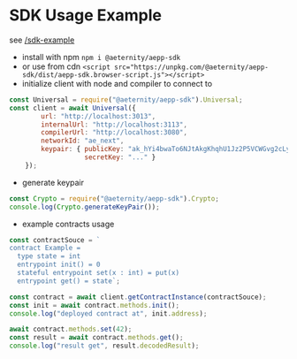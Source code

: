 # SDK Usage Example

see [/sdk-example](/sdk-example)

 - install with npm `npm i @aeternity/aepp-sdk`
 - or use from cdn `<script src="https://unpkg.com/@aeternity/aepp-sdk/dist/aepp-sdk.browser-script.js"></script>`
 - initialize client with node and compiler to connect to
```javascript
const Universal = require("@aeternity/aepp-sdk").Universal;
const client = await Universal({
        url: "http://localhost:3013",
        internalUrl: "http://localhost:3113",
        compilerUrl: "http://localhost:3080",
        networkId: "ae_next",
        keypair: { publicKey: "ak_hYi4bwaTo6NJtAkgKhqhU1Jz2P5VCWGvg2cLyRnDuG78yDS1J",
                   secretKey: "..." }
    });
```
 - generate keypair
```javascript
const Crypto = require("@aeternity/aepp-sdk").Crypto;
console.log(Crypto.generateKeyPair());
```
 - example contracts usage
```javascript
const contractSouce = `
contract Example =
  type state = int
  entrypoint init() = 0
  stateful entrypoint set(x : int) = put(x)
  entrypoint get() = state`;

const contract = await client.getContractInstance(contractSouce);
const init = await contract.methods.init();
console.log("deployed contract at", init.address);

await contract.methods.set(42);
const result = await contract.methods.get();
console.log("result get", result.decodedResult);
```
